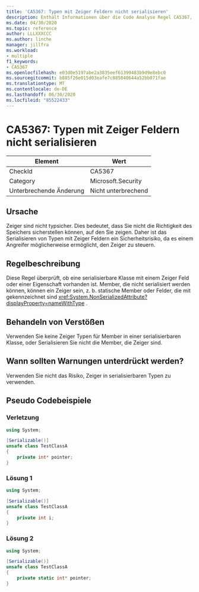 ```yaml
---
title: 'CA5367: Typen mit Zeiger Feldern nicht serialisieren'
description: Enthält Informationen über die Code Analyse Regel CA5367, einschließlich der Gründe, der Behebung von Verstößen und der Zeit, zu der Sie unterdrückt werden soll.
ms.date: 04/30/2020
ms.topic: reference
author: LLLXXXCCC
ms.author: linche
manager: jillfra
ms.workload:
- multiple
f1_keywords:
- CA5367
ms.openlocfilehash: e03d0e5197abe2a3835eef61399483b9d9e8ebc0
ms.sourcegitcommit: b885f26e015d03eafe7c885040644a52bb071fae
ms.translationtype: MT
ms.contentlocale: de-DE
ms.lasthandoff: 06/30/2020
ms.locfileid: "85522433"
---
```

# <a name="ca5367-do-not-serialize-types-with-pointer-fields"></a>CA5367: Typen mit Zeiger Feldern nicht serialisieren

|Element|Wert|
|-|-|
|CheckId|CA5367|
|Category|Microsoft.Security|
|Unterbrechende Änderung|Nicht unterbrechend|

## <a name="cause"></a>Ursache

Zeiger sind nicht typsicher. Dies bedeutet, dass Sie nicht die Richtigkeit des Speichers sicherstellen können, auf den Sie zeigen. Daher ist das Serialisieren von Typen mit Zeiger Feldern ein Sicherheitsrisiko, da es einem Angreifer möglicherweise ermöglicht, den Zeiger zu steuern.

## <a name="rule-description"></a>Regelbeschreibung

Diese Regel überprüft, ob eine serialisierbare Klasse mit einem Zeiger Feld oder einer Eigenschaft vorhanden ist. Member, die nicht serialisiert werden können, können ein Zeiger sein, z. b. statische Member oder Felder, die mit gekennzeichnet sind <xref:System.NonSerializedAttribute?displayProperty=nameWithType> .

## <a name="how-to-fix-violations"></a>Behandeln von Verstößen

Verwenden Sie keine Zeiger Typen für Member in einer serialisierbaren Klasse, oder Serialisieren Sie nicht die Member, die Zeiger sind.

## <a name="when-to-suppress-warnings"></a>Wann sollten Warnungen unterdrückt werden?

Verwenden Sie nicht das Risiko, Zeiger in serialisierbaren Typen zu verwenden.

## <a name="pseudo-code-examples"></a>Pseudo Codebeispiele

### <a name="violation"></a>Verletzung

```csharp
using System;

[Serializable()]
unsafe class TestClassA
{
    private int* pointer;
} 
```

### <a name="solution-1"></a>Lösung 1

```csharp
using System;

[Serializable()]
unsafe class TestClassA
{
    private int i;
} 
```

### <a name="solution-2"></a>Lösung 2

```csharp
using System;

[Serializable()]
unsafe class TestClassA
{
    private static int* pointer;
} 
```
